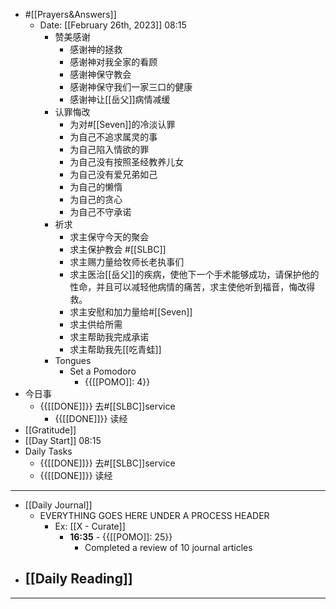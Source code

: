 - #[[Prayers&Answers]]
    - Date: [[February 26th, 2023]] 08:15
        - 赞美感谢
            - 感谢神的拯救
            - 感谢神对我全家的看顾
            - 感谢神保守教会
            - 感谢神保守我们一家三口的健康
            - 感谢神让[[岳父]]病情减缓
        - 认罪悔改
            - 为对#[[Seven]]的冷淡认罪
            - 为自己不追求属灵的事
            - 为自己陷入情欲的罪
            - 为自己没有按照圣经教养儿女
            - 为自己没有爱兄弟如己
            - 为自己的懒惰
            - 为自己的贪心
            - 为自己不守承诺
        - 祈求
            - 求主保守今天的聚会
            - 求主保护教会 #[[SLBC]]
            - 求主赐力量给牧师长老执事们
            - 求主医治[[岳父]]的疾病，使他下一个手术能够成功，请保护他的性命，并且可以减轻他病情的痛苦，求主使他听到福音，悔改得救。
            - 求主安慰和加力量给#[[Seven]]
            - 求主供给所需
            - 求主帮助我完成承诺
            - 求主帮助我先[[吃青蛙]]
        - Tongues
            - Set a Pomodoro
                - {{[[POMO]]: 4}}
- 今日事
    - {{[[DONE]]}} 去#[[SLBC]]service
        - {{[[DONE]]}} 读经
- [[Gratitude]]
- [[Day Start]] 08:15
- Daily Tasks
    - {{[[DONE]]}} 去#[[SLBC]]service
    - {{[[DONE]]}} 读经
- ---
- [[Daily Journal]] 
    - EVERYTHING GOES HERE UNDER A PROCESS HEADER
        - Ex: [[X - Curate]]
            - **16:35** - {{[[POMO]]: 25}}
                -  Completed a review of 10 journal articles
- [[Daily Reading]]
    - 
- ---
